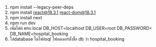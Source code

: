 1. npm install --legacy-peer-deps
2. npm install react@18.3.1 react-dom@18.3.1
3. npm install next
4. npm run dev
5. เพิ่มไฟล์ env.local 
DB_HOST=localhost
DB_USER=root 
DB_PASSWORD= 
DB_NAME=hospital_booking
6. ใส่database ในไฟล์sql โฟลดเดอร์ตั้งชื่อ db ว่า hospital_booking
